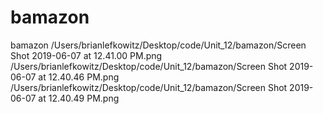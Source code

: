 # bamazon
bamazon
/Users/brianlefkowitz/Desktop/code/Unit_12/bamazon/Screen Shot 2019-06-07 at 12.41.00 PM.png
/Users/brianlefkowitz/Desktop/code/Unit_12/bamazon/Screen Shot 2019-06-07 at 12.40.46 PM.png
/Users/brianlefkowitz/Desktop/code/Unit_12/bamazon/Screen Shot 2019-06-07 at 12.40.49 PM.png
